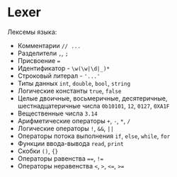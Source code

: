 # Lexer

Лексемы языка:

- Комментарии `// ...`
- Разделители `,`, `;`
- Присвоение `=`
- Идентификатор - `\w(\w|\d|_)*`
- Строковый литерал - `'...'`
- Типы данных `int`, `double`, `bool`, `string`
- Логические константы `true`, `false`
- Целые двоичные, восьмеричные, десятеричные, шестнадцатеричные числа `0b10101`, `12`, `0127`, `0XA1F`
- Вещественные числа `3.14`
- Арифметические операторы `+`, `-`, `*`, `/`
- Логические операторы `!`, `&&`, `||`
- Операторы потока выполнения `if`, `else`, `while`, `for`
- Функции ввода-вывода `read`, `print`
- Скобки `()`, `{}`
- Операторы равенства `==`, `!=`
- Операторы неравенства `<`, `>`, `<=`, `>=`
